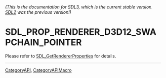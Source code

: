 ###### (This is the documentation for SDL3, which is the current stable version. [SDL2](https://wiki.libsdl.org/SDL2/) was the previous version!)
# SDL_PROP_RENDERER_D3D12_SWAPCHAIN_POINTER

Please refer to [SDL_GetRendererProperties](SDL_GetRendererProperties) for details.

----
[CategoryAPI](CategoryAPI), [CategoryAPIMacro](CategoryAPIMacro)

